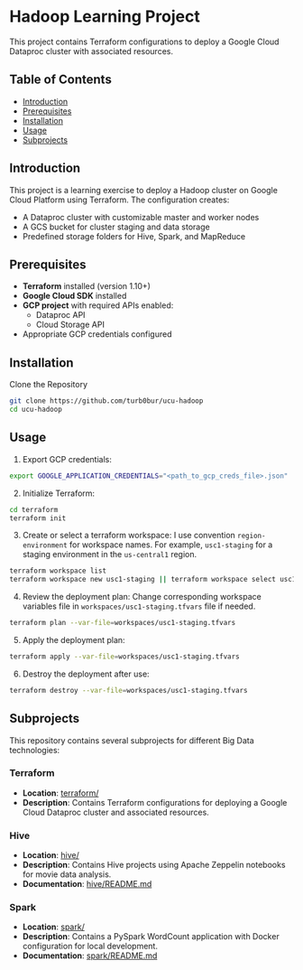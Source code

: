 # Hadoop Learning Project
This project contains Terraform configurations to deploy a Google Cloud Dataproc cluster with associated resources.

## Table of Contents
- [Introduction](#introduction)
- [Prerequisites](#prerequisites)
- [Installation](#installation)
- [Usage](#usage)
- [Subprojects](#subprojects)

## Introduction
This project is a learning exercise to deploy a Hadoop cluster on Google Cloud Platform using Terraform. 
The configuration creates:
- A Dataproc cluster with customizable master and worker nodes
- A GCS bucket for cluster staging and data storage
- Predefined storage folders for Hive, Spark, and MapReduce

## Prerequisites

- **Terraform** installed (version 1.10+)
- **Google Cloud SDK** installed
- **GCP project** with required APIs enabled:
  - Dataproc API
  - Cloud Storage API
- Appropriate GCP credentials configured

## Installation
Clone the Repository
```bash
git clone https://github.com/turb0bur/ucu-hadoop
cd ucu-hadoop
```

## Usage
1. Export GCP credentials:
```bash
export GOOGLE_APPLICATION_CREDENTIALS="<path_to_gcp_creds_file>.json"
```

2. Initialize Terraform:
```bash
cd terraform
terraform init
```

3. Create or select a terraform workspace:
I use convention `region-environment` for workspace names. For example, `usc1-staging` for a staging environment in the `us-central1` region.
```bash
terraform workspace list
terraform workspace new usc1-staging || terraform workspace select usc1-staging
```

4. Review the deployment plan:
Change corresponding workspace variables file in `workspaces/usc1-staging.tfvars` file if needed.
```bash
terraform plan --var-file=workspaces/usc1-staging.tfvars 
```

5. Apply the deployment plan:
```bash
terraform apply --var-file=workspaces/usc1-staging.tfvars
```

6. Destroy the deployment after use:
```bash
terraform destroy --var-file=workspaces/usc1-staging.tfvars
```

## Subprojects

This repository contains several subprojects for different Big Data technologies:

### Terraform
- **Location**: [terraform/](terraform/)
- **Description**: Contains Terraform configurations for deploying a Google Cloud Dataproc cluster and associated resources.

### Hive
- **Location**: [hive/](hive/)
- **Description**: Contains Hive projects using Apache Zeppelin notebooks for movie data analysis.
- **Documentation**: [hive/README.md](hive/README.md)

### Spark
- **Location**: [spark/](spark/)
- **Description**: Contains a PySpark WordCount application with Docker configuration for local development.
- **Documentation**: [spark/README.md](spark/README.md)
